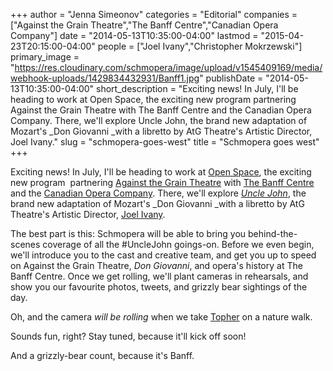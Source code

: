 +++
author = "Jenna Simeonov"
categories = "Editorial"
companies = ["Against the Grain Theatre","The Banff Centre","Canadian Opera Company"]
date = "2014-05-13T10:35:00-04:00"
lastmod = "2015-04-23T20:15:00-04:00"
people = ["Joel Ivany","Christopher Mokrzewski"]
primary_image = "https://res.cloudinary.com/schmopera/image/upload/v1545409169/media/webhook-uploads/1429834432931/Banff1.jpg"
publishDate = "2014-05-13T10:35:00-04:00"
short_description = "Exciting news! In July, I&#039;ll be heading to work at Open Space, the exciting new program partnering Against the Grain Theatre with The Banff Centre and the Canadian Opera Company. There, we&#039;ll explore Uncle John, the brand new adaptation of Mozart&#039;s _Don Giovanni _with a libretto by AtG Theatre&#039;s Artistic Director, Joel Ivany."
slug = "schmopera-goes-west"
title = "Schmopera goes west"
+++

Exciting news! In July, I'll be heading to work at [Open Space](http://www.banffcentre.ca/programs/program.aspx?id=1457), the exciting new program  partnering [Against the Grain Theatre](http://againstthegraintheatre.com/) with [The Banff Centre](http://www.banffcentre.ca/media-release/1156/banff-centre-partners-with-against-grain-theatre-and-canadian-opera-company/) and the [Canadian Opera Company](http://www.coc.ca/). There, we'll explore [_Uncle John_](https://twitter.com/RakePunished), the brand new adaptation of Mozart's _Don Giovanni _with a libretto by AtG Theatre's Artistic Director, [Joel Ivany](https://twitter.com/joelivany).

The best part is this: Schmopera will be able to bring you behind-the-scenes coverage of all the #UncleJohn goings-on. Before we even begin, we'll introduce you to the cast and creative team, and get you up to speed on Against the Grain Theatre, _Don Giovanni_, and opera's history at The Banff Centre. Once we get rolling, we'll plant cameras in rehearsals, and show you our favourite photos, tweets, and grizzly bear sightings of the day.

Oh, and the camera _will be rolling_ when we take [Topher](http://www.christophermokrzewski.com/Home/Christopher_Mokrzewski.html) on a nature walk.

Sounds fun, right? Stay tuned, because it'll kick off soon!

And a grizzly-bear count, because it's Banff.
